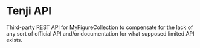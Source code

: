 # Tenji API

Third-party REST API for MyFigureCollection to compensate for the lack of any sort of official API and/or documentation for what supposed limited API exists.